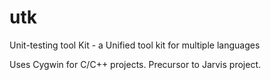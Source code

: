 utk
===

Unit-testing tool Kit - a Unified tool kit for multiple languages

Uses Cygwin for C/C++ projects. Precursor to Jarvis project.
